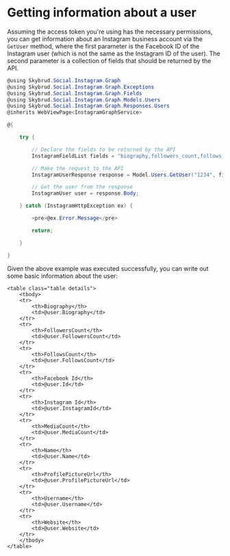 # Getting information about a user

Assuming the access token you're using has the necessary permissions, you can get information about an Instagram business account via the `GetUser` method, where the first parameter is the Facebook ID of the Instagram user (which is not the same as the Instagram ID of the user). The second parameter is a collection of fields that should be returned by the API.

```csharp
@using Skybrud.Social.Instagram.Graph
@using Skybrud.Social.Instagram.Graph.Exceptions
@using Skybrud.Social.Instagram.Graph.Fields
@using Skybrud.Social.Instagram.Graph.Models.Users
@using Skybrud.Social.Instagram.Graph.Responses.Users
@inherits WebViewPage<InstagramGraphService>

@{

    try {

        // Declare the fields to be returned by the API
        InstagramFieldList fields = "biography,followers_count,follows_count,id,ig_id,media_count,name,profile_picture_url,username,website";

        // Make the request to the API
        InstagramUserResponse response = Model.Users.GetUser("1234", fields);

        // Get the user from the response
        InstagramUser user = response.Body;

    } catch (InstagramHttpException ex) {

        <pre>@ex.Error.Message</pre>

        return;

    }

}
```

Given the above example was executed successfully, you can write out some basic information about the user:

```cshtml
<table class="table details">
    <tbody>
    <tr>
        <th>Biography</th>
        <td>@user.Biography</td>
    </tr>
    <tr>
        <th>FollowersCount</th>
        <td>@user.FollowersCount</td>
    </tr>
    <tr>
        <th>FollowsCount</th>
        <td>@user.FollowsCount</td>
    </tr>
    <tr>
        <th>Facebook Id</th>
        <td>@user.Id</td>
    </tr>
    <tr>
        <th>Instagram Id</th>
        <td>@user.InstagramId</td>
    </tr>
    <tr>
        <th>MediaCount</th>
        <td>@user.MediaCount</td>
    </tr>
    <tr>
        <th>Name</th>
        <td>@user.Name</td>
    </tr>
    <tr>
        <th>ProfilePictureUrl</th>
        <td>@user.ProfilePictureUrl</td>
    </tr>
    <tr>
        <th>Username</th>
        <td>@user.Username</td>
    </tr>
    <tr>
        <th>Website</th>
        <td>@user.Website</td>
    </tr>
    </tbody>
</table>
```